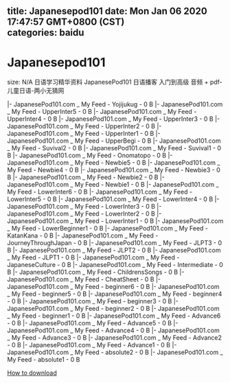 
title: Japanesepod101
date: Mon Jan 06 2020 17:47:57 GMT+0800 (CST)    
categories: baidu
---

# Japanesepod101
size: N/A
 日语学习精华资料 JapanesePod101 日语播客 入门到高级 音频 + pdf-儿童日语-两小无猜网
 
|- JapanesePod101.com _ My Feed - Yojijukug - 0 B
|- JapanesePod101.com _ My Feed - UpperInter5 - 0 B
|- JapanesePod101.com _ My Feed - UpperInter4 - 0 B
|- JapanesePod101.com _ My Feed - UpperInter3 - 0 B
|- JapanesePod101.com _ My Feed - UpperInter2 - 0 B
|- JapanesePod101.com _ My Feed - UpperInter1 - 0 B
|- JapanesePod101.com _ My Feed - UpperBegi - 0 B
|- JapanesePod101.com _ My Feed - Suvival2 - 0 B
|- JapanesePod101.com _ My Feed - Suvival1 - 0 B
|- JapanesePod101.com _ My Feed - Onomatopo - 0 B
|- JapanesePod101.com _ My Feed - Newbie5 - 0 B
|- JapanesePod101.com _ My Feed - Newbie4 - 0 B
|- JapanesePod101.com _ My Feed - Newbie3 - 0 B
|- JapanesePod101.com _ My Feed - Newbie2 - 0 B
|- JapanesePod101.com _ My Feed - Newbie1 - 0 B
|- JapanesePod101.com _ My Feed - LowerInter6 - 0 B
|- JapanesePod101.com _ My Feed - LowerInter5 - 0 B
|- JapanesePod101.com _ My Feed - LowerInter4 - 0 B
|- JapanesePod101.com _ My Feed - LowerInter3 - 0 B
|- JapanesePod101.com _ My Feed - LowerInter2 - 0 B
|- JapanesePod101.com _ My Feed - LowerInter1 - 0 B
|- JapanesePod101.com _ My Feed - LowerBeginner1 - 0 B
|- JapanesePod101.com _ My Feed - KatanKana - 0 B
|- JapanesePod101.com _ My Feed - JourneyThroughJapan - 0 B
|- JapanesePod101.com _ My Feed - JLPT3 - 0 B
|- JapanesePod101.com _ My Feed - JLPT2 - 0 B
|- JapanesePod101.com _ My Feed - JLPT1 - 0 B
|- JapanesePod101.com _ My Feed - JapaneseCulture - 0 B
|- JapanesePod101.com _ My Feed - Intermediate - 0 B
|- JapanesePod101.com _ My Feed - ChildrensSongs - 0 B
|- JapanesePod101.com _ My Feed - CheatSheet - 0 B
|- JapanesePod101.com _ My Feed - beginner6 - 0 B
|- JapanesePod101.com _ My Feed - beginner5 - 0 B
|- JapanesePod101.com _ My Feed - beginner4 - 0 B
|- JapanesePod101.com _ My Feed - beginner3 - 0 B
|- JapanesePod101.com _ My Feed - beginner2 - 0 B
|- JapanesePod101.com _ My Feed - beginner1 - 0 B
|- JapanesePod101.com _ My Feed - Advance6 - 0 B
|- JapanesePod101.com _ My Feed - Advance5 - 0 B
|- JapanesePod101.com _ My Feed - Advance4 - 0 B
|- JapanesePod101.com _ My Feed - Advance3 - 0 B
|- JapanesePod101.com _ My Feed - Advance2 - 0 B
|- JapanesePod101.com _ My Feed - Advance1 - 0 B
|- JapanesePod101.com _ My Feed - absolute2 - 0 B
|- JapanesePod101.com _ My Feed - absolute1 - 0 B

[How to download](https://bpcam.bemobtrk.com/go/2ceec3aa-1ca2-46d6-b9ff-aaa5c184517c?jno=3339)